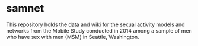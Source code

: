 # samnet
This repository holds the data and wiki for the sexual activity models and networks from the Mobile Study conducted in 2014 among a sample of men who have sex with men (MSM) in Seattle, Washington.
